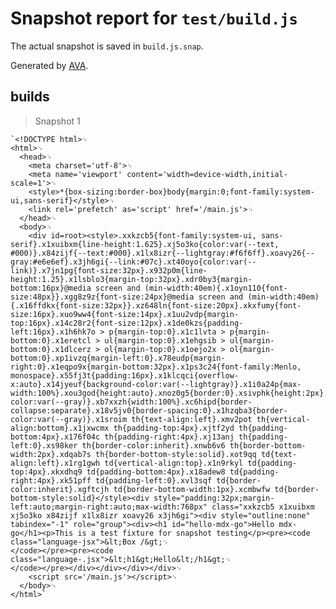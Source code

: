 # Snapshot report for `test/build.js`

The actual snapshot is saved in `build.js.snap`.

Generated by [AVA](https://ava.li).

## builds

> Snapshot 1

    `<!DOCTYPE html>␊
    <html>␊
      <head>␊
        <meta charset='utf-8'>␊
        <meta name='viewport' content='width=device-width,initial-scale=1'>␊
        <style>*{box-sizing:border-box}body{margin:0;font-family:system-ui,sans-serif}</style>␊
        <link rel='prefetch' as='script' href='/main.js'>␊
      </head>␊
      <body>␊
        <div id=root><style>.xxkzcb5{font-family:system-ui, sans-serif}.x1xuibxm{line-height:1.625}.xj5o3ko{color:var(--text, #000)}.x84zijf{--text:#000}.x1lx8izr{--lightgray:#f6f6ff}.xoavy26{--gray:#e6e6ef}.x3jh6gi{--link:#07c}.xt40oyo{color:var(--link)}.x7jn1pg{font-size:32px}.x932p0m{line-height:1.25}.x1lsblo3{margin-top:32px}.xdr0by3{margin-bottom:16px}@media screen and (min-width:40em){.x1oyn110{font-size:48px}}.xgg8z9z{font-size:24px}@media screen and (min-width:40em){.x16ffdkx{font-size:32px}}.xz648ln{font-size:20px}.xkxfumy{font-size:16px}.xuo9ww4{font-size:14px}.x1uu2vdp{margin-top:16px}.x14c28r2{font-size:12px}.x1de0kzs{padding-left:16px}.x1h6hk7o > p{margin-top:0}.x1c1lvta > p{margin-bottom:0}.x1eretcl > ul{margin-top:0}.x1ehgsib > ul{margin-bottom:0}.x1dlcerz > ol{margin-top:0}.x1oejo2x > ol{margin-bottom:0}.xp1ivzq{margin-left:0}.x78eudp{margin-right:0}.x1eqpo9x{margin-bottom:32px}.x1ps3c24{font-family:Menlo, monospace}.x55fj3t{padding:16px}.x1klcqci{overflow-x:auto}.x14jyeuf{background-color:var(--lightgray)}.x1i0a24p{max-width:100%}.xou3god{height:auto}.xnoz0g5{border:0}.xsivphk{height:2px}.xz4sy0x{background-color:var(--gray)}.xb7xxzh{width:100%}.xc6hipd{border-collapse:separate}.x18v5jv0{border-spacing:0}.x1hzqba3{border-color:var(--gray)}.x1sroim th{text-align:left}.xmv2pot th{vertical-align:bottom}.x1jxwcmx th{padding-top:4px}.xjtf2yd th{padding-bottom:4px}.x176f04c th{padding-right:4px}.xj13anj th{padding-left:0}.xs98ker th{border-color:inherit}.xnwb6v6 th{border-bottom-width:2px}.xdqab7s th{border-bottom-style:solid}.xot9qq td{text-align:left}.x1rg1gwh td{vertical-align:top}.x1n9rkyl td{padding-top:4px}.xkxdhq9 td{padding-bottom:4px}.x18adew8 td{padding-right:4px}.xk51pff td{padding-left:0}.xvl3sqf td{border-color:inherit}.xgftcjh td{border-bottom-width:1px}.xcmbwfw td{border-bottom-style:solid}</style><div style="padding:32px;margin-left:auto;margin-right:auto;max-width:768px" class="xxkzcb5 x1xuibxm xj5o3ko x84zijf x1lx8izr xoavy26 x3jh6gi"><div style="outline:none" tabindex="-1" role="group"><div><h1 id="hello-mdx-go">Hello mdx-go</h1><p>This is a test fixture for snapshot testing</p><pre><code class="language-jsx">&lt;Box /&gt;␊
    </code></pre><pre><code class="language-.jsx">&lt;h1&gt;Hello&lt;/h1&gt;␊
    </code></pre></div></div></div></div>␊
        <script src='/main.js'></script>␊
      </body>␊
    </html>`
